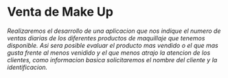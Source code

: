 # Venta de Make Up
*Realizaremos el desarrollo de una aplicacion que nos indique el numero de ventas diarias de los diferentes productos de maquillaje que tenemos disponible. Asi sera posible  evaluar el producto mas vendido o el que mas gusta frente al menos venidido y el que menos atrajo la atencion de los clientes, como informacion basica solicitaremos el nombre del cliente y la identificacion.*
